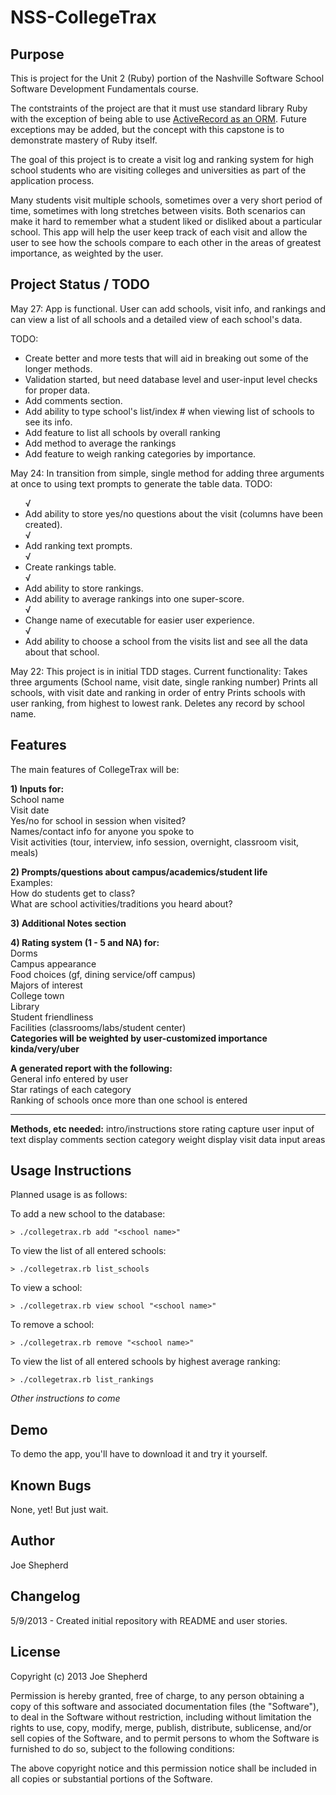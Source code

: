 NSS-CollegeTrax
=====================


Purpose
-------

This is project for the Unit 2 (Ruby) portion of the Nashville Software School Software Development Fundamentals course.

The contstraints of the project are that it must use standard library Ruby with the exception of being able to use <a href="http://en.wikipedia.org/wiki/ActiveRecord_%28Rails%29#Ruby">ActiveRecord as an ORM</a>.  Future exceptions may be added, but the concept with this capstone is to demonstrate mastery of Ruby itself.

The goal of this project is to create a visit log and ranking system for high school students who are visiting colleges and universities as part of the application process.

Many students visit multiple schools, sometimes over a very short period of time, sometimes with long stretches between visits. Both scenarios can make it hard to remember what a student liked or disliked about a particular school. This app will help the user keep track of each visit and allow the user to see how the schools compare to each other in the areas of greatest importance, as weighted by the user.

Project Status / TODO
---------------------
May 27:
App is functional. User can add schools, visit info, and rankings and can view a list of all schools and a detailed view of each school's data.

TODO:
<ul>
  <li>Create better and more tests that will aid in breaking out some of the longer methods.</li>
  <li>Validation started, but need database level and user-input level checks for proper data.</li>
  <li> Add comments section.
  <li> Add ability to type school's list/index # when viewing list of schools to see its info.</li>
  <li> Add feature to list all schools by overall ranking</li>
  <li> Add method to average the rankings</li>
  <li> Add feature to weigh ranking categories by importance.
</ul>

May 24:
In transition from simple, single method for adding three arguments at once to using text
prompts to generate the table data.
TODO:
<ul>
  √<li>Add ability to store yes/no questions about the visit (columns have been created).</li>
  √<li>Add ranking text prompts.</li>
  √<li>Create rankings table.</li>
  √<li>Add ability to store rankings.</li>
  <li>Add ability to average rankings into one super-score.</li>
  √<li>Change name of executable for easier user experience.</li>
  √<li>Add ability to choose a school from the visits list and see all the data about that school.</li>
</ul>

May 22:
This project is in initial TDD stages.
Current functionality:
Takes three arguments (School name, visit date, single ranking number)
Prints all schools, with visit date and ranking in order of entry
Prints schools with user ranking, from highest to lowest rank.
Deletes any record by school name.

Features
--------
The main features of CollegeTrax will be:

**1) Inputs for:<br>**
  School name<br>
  Visit date<br>
  Yes/no for school in session when visited?<br>
  Names/contact info for anyone you spoke to<br>
  Visit activities (tour, interview, info session, overnight, classroom visit, meals)

**2) Prompts/questions about campus/academics/student life<br>**
    Examples:<br>
    How do students get to class?<br>
    What are school activities/traditions you heard about?

**3) Additional Notes section**

**4) Rating system (1 - 5 and NA) for:<br>**
Dorms<br>
Campus appearance<br>
Food choices
  (gf, dining service/off campus)<br>
Majors of interest<br>
College town<br>
Library<br>
Student friendliness<br>
Facilities (classrooms/labs/student center)<br>
**Categories will be weighted by user-customized importance kinda/very/uber**

**A generated report with the following:**<br>
General info entered by user<br>
Star ratings of each category<br>
Ranking of schools once more than one school is entered

------------------

**Methods, etc needed:**
intro/instructions
store rating
capture user input of text
display comments section
category weight
display visit data input areas

Usage Instructions
------------------
Planned usage is as follows:

To add a new school to the database:

    > ./collegetrax.rb add "<school name>"

To view the list of all entered schools:

    > ./collegetrax.rb list_schools

To view a school:

    > ./collegetrax.rb view school "<school name>"

To remove a school:

    > ./collegetrax.rb remove "<school name>"

To view the list of all entered schools by highest average ranking:

    > ./collegetrax.rb list_rankings

*Other instructions to come*

Demo
----

To demo the app, you'll have to download it and try it yourself.

Known Bugs
----------
None, yet! But just wait.

Author
------

Joe Shepherd

Changelog
---------

5/9/2013 - Created initial repository with README and user stories.

License
-------
Copyright (c) 2013 Joe Shepherd

Permission is hereby granted, free of charge, to any person obtaining a copy
of this software and associated documentation files (the "Software"), to deal
in the Software without restriction, including without limitation the rights
to use, copy, modify, merge, publish, distribute, sublicense, and/or sell
copies of the Software, and to permit persons to whom the Software is
furnished to do so, subject to the following conditions:

The above copyright notice and this permission notice shall be included in
all copies or substantial portions of the Software.